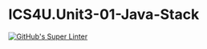 # ICS4U.Unit3-01-Java-Stack

[![GitHub's Super Linter](https://github.com/jonathan-pasco-arnone/ICS4U.Unit3-01-Java-Stack/workflows/GitHub's%20Super%20Linter/badge.svg)](https://github.com/jonathan-pasco-arnone/ICS4U.Unit3-01-Java-Stack/actions)
